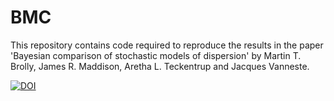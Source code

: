 # BMC

This repository contains code required to reproduce the results in the paper 'Bayesian comparison of stochastic models of dispersion' by Martin T. Brolly, James R. Maddison, Aretha L. Teckentrup and Jacques Vanneste.

[![DOI](https://zenodo.org/badge/437919540.svg)](https://zenodo.org/badge/latestdoi/437919540)
